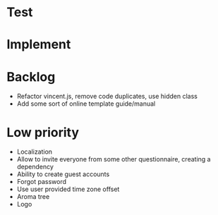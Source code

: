 # Test

# Implement

# Backlog
- Refactor vincent.js, remove code duplicates, use hidden class
- Add some sort of online template guide/manual

# Low priority
- Localization
- Allow to invite everyone from some other questionnaire, creating a dependency
- Ability to create guest accounts
- Forgot password
- Use user provided time zone offset
- Aroma tree
- Logo